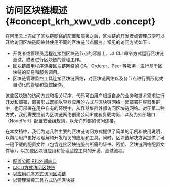 # 访问区块链概述 {#concept_krh_xwv_vdb .concept}

在阿里云上完成了区块链网络的配置和部署之后，区块链的开发者或管理员便可以开始访问区块链网络并使用不同的区块链节点服务。常见的访问方式如下：

-   开发者或管理员远程连接到区块链节点的容器上，以 CLI 命令方式运行区块链测试，或者进行区块链的管理工作。
-   区块链应用程序连接区块链网络的 CA、Orderer、Peer 等服务，进行基于区块链的交易和服务调用。
-   区块链管理监控工具连接区块链网络，对区块链网络以及各节点进行图形化或自动化的管理和监控操作。

这些区块链的访问方式和相关程序、代码可由用户根据自身的业务和技术需求进行开发和部署，部署形式既能以容器应用的方式与区块链网络一起部署在容器集群中，也可部署在用户自有的环境中，从容器集群外部访问区块链网络。对于第二种方式，我们需要提前为区块链网络创建公网IP或者负载均衡，以及为外部端口（NodePort）配置安全组规则，以允许外部的访问连接。

在本文档中，我们为这几种主要的区块链访问方式提供了简单的示例和使用说明，以帮助用户更好地理解和开发相关的应用和工具。同时，区块链解决方案提供了可一键下载的配置文件（包含连接区块链服务所需的证书、密钥、区块链网络配置文件等），以加速区块链应用和管理监控工具的开发、测试流程。

-   [配置公网IP和外部端口](cn.zh-CN/解决方案/区块链解决方案/配置公网IP和外部端口.md#)
-   [以CLI方式访问区块链](cn.zh-CN/解决方案/区块链解决方案/以CLI方式访问区块链.md#)
-   [以应用程序方式访问区块链](cn.zh-CN/解决方案/区块链解决方案/以应用程序方式访问区块链.md#)
-   [以管理监控工具方式访问区块链](cn.zh-CN/解决方案/区块链解决方案/以管理监控工具方式访问区块链.md#)


